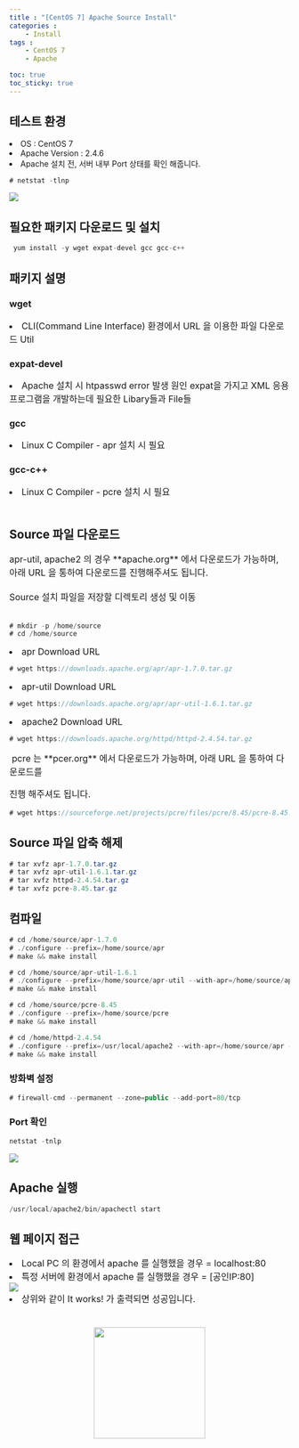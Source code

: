 ```yaml
---
title : "[CentOS 7] Apache Source Install"
categories : 
    - Install
tags :
    - CentOS 7
    - Apache

toc: true
toc_sticky: true
---
```



## 테스트 환경
<li>OS : CentOS 7</li>
<li>Apache Version : 2.4.6</li>
<li>Apache 설치 전, 서버 내부 Port 상태를 확인 해줍니다.</li>


```java
# netstat -tlnp
```

<img src="https://github.com/hyundo0630/hyundo0630.github.io/blob/main/images/Apache%20Install/CentOS7%20netstat.png?raw=true"><br>

## 필요한 패키지 다운로드 및 설치

```java
 yum install -y wget expat-devel gcc gcc-c++
```

## 패키지 설명

### wget
<div style="font-size:16px;">
<li>CLI(Command Line Interface) 환경에서 URL 을 이용한 파일 다운로드 Util</li>
</div>

### expat-devel
<div style="font-size:16px;">
<li>
Apache 설치 시 htpasswd error 발생 원인
expat을 가지고 XML 응용 프로그램을 개발하는데 필요한 Libary들과 File들
</li>
</div>

### gcc
<div style="font-size:16px;">
<li>Linux C Compiler - apr 설치 시 필요</li>
</div>

### gcc-c++
<div style="font-size:16px;">
<li>Linux C Compiler - pcre 설치 시 필요</li><br>
</div>

## Source 파일 다운로드
<div style="font-size:16px;">
apr-util, apache2 의 경우 **apache.org** 에서 다운로드가 가능하며,<br> 아래 URL 을 통하여 다운로드를 진행해주셔도 됩니다.<br><br>
Source 설치 파일을 저장할 디렉토리 생성 및 이동<br><br>
</div>

```java
# mkdir -p /home/source
# cd /home/source
```

<div style="font-size:16px;">
<li>apr Download URL</li>
</div>

```java
# wget https://downloads.apache.org/apr/apr-1.7.0.tar.gz
```

<div style="font-size:16px;">
<li>apr-util Download URL</li>
</div>

```java
# wget https://downloads.apache.org/apr/apr-util-1.6.1.tar.gz
```

<div style="font-size:16px;">
<li> apache2 Download URL</li>
</div>

```java
# wget https://downloads.apache.org/httpd/httpd-2.4.54.tar.gz
```

<div style="font-size:16px;">
&nbsp;pcre 는 **pcer.org** 에서 다운로드가 가능하며, 아래 URL 을 통하여 다운로드를<p> 진행 해주셔도 됩니다.</p>
</div>

```java
# wget https://sourceforge.net/projects/pcre/files/pcre/8.45/pcre-8.45.tar.gz --no-check-certificate
```

## Source 파일 압축 해제

```java
# tar xvfz apr-1.7.0.tar.gz
# tar xvfz apr-util-1.6.1.tar.gz
# tar xvfz httpd-2.4.54.tar.gz
# tar xvfz pcre-8.45.tar.gz
```

## 컴파일

```java
# cd /home/source/apr-1.7.0
# ./configure --prefix=/home/source/apr
# make && make install
```

```java
# cd /home/source/apr-util-1.6.1
# ./configure --prefix=/home/source/apr-util --with-apr=/home/source/apr
# make && make install
```

```java
# cd /home/source/pcre-8.45
# ./configure --prefix=/home/source/pcre
# make && make install
```

```java
# cd /home/httpd-2.4.54
# ./configure --prefix=/usr/local/apache2 --with-apr=/home/source/apr --with-apr-util=/home/source/apr-util --with-pcre=/home/source/pcre/bin/pcre-config
# make && make install
```

### 방화벽 설정

```java
# firewall-cmd --permanent --zone=public --add-port=80/tcp
```

### Port 확인

```java
netstat -tnlp
```

<img src="https://raw.githubusercontent.com/hyundo0630/hyundo0630.github.io/59b404f42b98ab7b42acb7d7fdfe151b86d9fa6d/images/apache%20Port.png">

## Apache 실행

```java
/usr/local/apache2/bin/apachectl start
```

## 웹 페이지 접근

<div style="font-size:16px;">
<li> Local PC 의 환경에서 apache 를 실행했을 경우 = localhost:80</li>
<li> 특정 서버에 환경에서 apache 를 실행했을 경우 = [공인IP:80]</li>
</div>

<img src="https://github.com/hyundo0630/hyundo0630.github.io/blob/main/images/Apache%20Install/apache%20web%20page.png?raw=true">

<div style="font-size:16px;">
<li> 상위와 같이 It works! 가 출력되면 성공입니다. </li>
<br><br>
<div style="text-align:center;">
<img src="https://github.com/hyundo0630/hyundo0630.github.io/blob/main/images/%EA%B0%90%EC%82%AC%ED%95%A9%EB%8B%88%EB%8B%A4.gif?raw=true" width="200" height="200">
</div>
